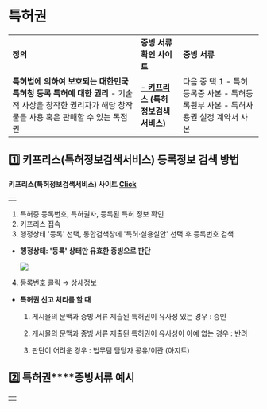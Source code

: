 # 특허권

|  |  |  |
| --- | --- | --- |
| **정의** | **증빙 서류 확인 사이트** | **증빙 서류** |
| **특허법에 의하여 보호되는 대한민국 특허청 등록 특허에 대한 권리** - 기술적 사상을 창작한 권리자가 해당 창작물을 사용 혹은 판매할 수 있는 독점권 | **[- 키프리스 (특허정보검색서비스)](http://www.kipris.or.kr/khome/main.jsp)** | 다음 중 택 1 - 특허등록증 사본 - 특허등록원부 사본 - 특허사용권 설정 계약서 사본 |

**1️⃣** **키프리스(특허정보검색서비스) 등록정보 검색 방법**
--------------------------------------

**키프리스(특허정보검색서비스) 사이트 [Click](http://www.kipris.or.kr/khome/main.jsp)**

|  |
| --- |
|  |

1. 특허증 등록번호, 특허권자, 등록된 특허 정보 확인  
2. 키프리스 접속  
3. 행정상태 '등록' 선택, 통합검색창에 '특허·실용실안' 선택 후 등록번호 검색

* **행정상태: '등록' 상태만 유효한 증빙으로 판단**

  ![](https://kakaomobilitysupport.zendesk.com/hc/article_attachments/35651931350041)

4. 등록번호 클릭 → 상세정보

* **특허권 신고 처리를 할 때**  
  1) 게시물의 문맥과 증빙 서류 제출된 특허권이 유사성 있는 경우 : 승인  
    
  2) 게시물의 문맥과 증빙 서류 제출된 특허권이 유사성이 아예 없는 경우 : 반려  
    
  3) 판단이 어려운 경우 : 법무팀 담당자 공유/이관 (아지트)

**2️⃣ 특허권****증빙서류 예시**
----------------------

|  |
| --- |
|  |